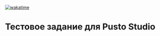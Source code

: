 [![wakatime](https://wakatime.com/badge/user/018c5e18-098b-408c-ac80-aa398cd049e6/project/b802e2d1-d336-4066-bf68-8b0aa1584d77.svg)](https://wakatime.com/badge/user/018c5e18-098b-408c-ac80-aa398cd049e6/project/b802e2d1-d336-4066-bf68-8b0aa1584d77)

# Тестовое задание для Pusto Studio
